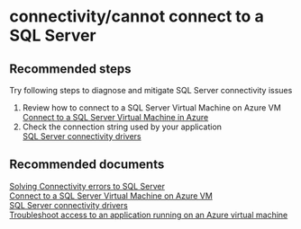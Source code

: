  <properties
	pageTitle="connectivity/cannot connect to a SQL Server"
	description="connectivity/cannot connect to a SQL Server"
	service="microsoft.compute"
	resource="virtualmachines"
	authors="yareyes"
    ms.author="yareyes"
	displayOrder=""
	selfHelpType="generic"
	supportTopicIds="32633497"
	resourceTags="windowsSQL"
	productPesIds="14745"
	cloudEnvironments="public"
	articleId="ff922fa6-2a10-45d5-b6fa-df015d1dc6b1"
/>

# connectivity/cannot connect to a SQL Server

## **Recommended steps**
Try following steps to diagnose and mitigate SQL Server connectivity issues

1. Review how to connect to a SQL Server Virtual Machine on Azure VM<br>
[Connect to a SQL Server Virtual Machine in Azure](https://azure.microsoft.com/documentation/articles/virtual-machines-windows-sql-connect)
2. Check the connection string used by your application<br>
[SQL Server connectivity drivers](https://msdn.microsoft.com/library/mt654049.aspx)

## **Recommended documents**
[Solving Connectivity errors to SQL Server](https://support.microsoft.com/help/4009936/solving-connectivity-errors-to-sql-server)<br>
[Connect to a SQL Server Virtual Machine on Azure VM](https://azure.microsoft.com/documentation/articles/virtual-machines-sql-server-connectivity-resource-manager)<br>
[SQL Server connectivity drivers](https://msdn.microsoft.com/library/mt654049.aspx)<br>
[Troubleshoot access to an application running on an Azure virtual machine](https://azure.microsoft.com/documentation/articles/virtual-machines-linux-troubleshoot-app-connection)